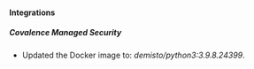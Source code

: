 #### Integrations
##### Covalence Managed Security
- Updated the Docker image to: *demisto/python3:3.9.8.24399*.

